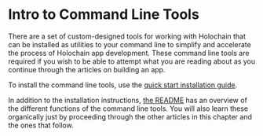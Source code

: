 # Intro to Command Line Tools

There are a set of custom-designed tools for working with Holochain that can be installed as utilities to your command line to simplify and accelerate the process of Holochain app development. These command line tools are required if you wish to be able to attempt what you are reading about as you continue through the articles on building an app.

To install the command line tools, use the [quick start installation guide](https://developer.holochain.org/start.html).

In addition to the installation instructions, [the README](https://github.com/holochain/holochain-rust/tree/v0.0.4/cli#usage) has an overview of the different functions of the command line tools. You will also learn these organically just by proceeding through the other articles in this chapter and the ones that follow.
